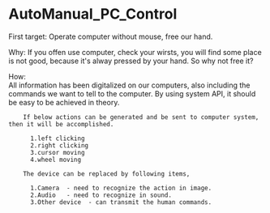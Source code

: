 # AutoManual_PC_Control
First target: Operate computer without mouse, free our hand.

Why:
        If you offen use computer, check your wirsts, you will find some place is not good, because it's alway pressed by your hand. So why not free it?

How:    
        All information has been digitalized on our computers, also including the commands we want to tell to the computer. By using system API, it should be easy to be achieved in theory.

        If below actions can be generated and be sent to computer system, then it will be accomplished.

          1.left clicking
          2.right clicking
          3.cursor moving
          4.wheel moving

        The device can be replaced by following items,  

          1.Camera  - need to recognize the action in image.
          2.Audio   - need to recognize in sound.
          3.Other device  - can transmit the human commands.
